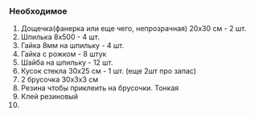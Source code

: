 ### Необходимое
1. Дощечка(фанерка или еще чего, непрозрачная) 20х30 см - 2 шт.
2. Шпилька 8х500 - 4 шт.
3. Гайка 8мм на шпильку - 4 шт.
4. Гайка с рожком - 8 штук
5. Шайба на шпильку - 12 шт. 
7. Кусок стекла 30х25 см - 1 шт. (еще 2шт про запас)
8. 2 брусочка 30х3х3 см
9. Резина чтобы приклеить на брусочки. Тонкая
10. Клей резиновый
11. 
